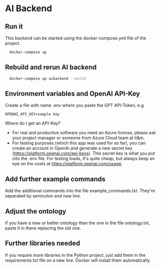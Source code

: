 # AI Backend

## Run it

This backend can be started using the docker-compose.yml file
of the project.

```bash
  docker-compose up
```

## Rebuild and rerun AI backend
```bash
  docker-compose up aibackend --build
```

## Environment variables and OpenAI API-Key
Create a file with name .env where you paste the GPT API-Token, e.g.
```
OPENAI_API_KEY=sample key
```
Where do I get an API-Key?
* For real and productive software you need an Azure license, please ask your project manager or someone from Azure Cloud team at ti&m.
* For testing purposes (which this app was used for so far), you can create an account in OpenAi and generate a new secret key (https://platform.openai.com/api-keys). This secret key is what you put into the .env file. For testing loads, it's quite cheap, but always keep an eye on the costs at https://platform.openai.com/usage. 

## Add further example commands

Add the additional commands into the file example_commands.txt.
They're separated by semicolon and new line.

## Adjust the ontology

If you have a new or better ontology than the one in the file ontology.txt, paste it in there replacing the old one.

## Further libraries needed

If you require more libraries in the Python project, just add them in the requirements.txt file on a new line. Docker
will install them automatically.
